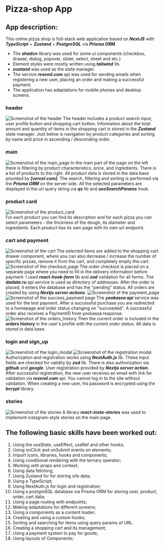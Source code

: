 # **Pizza-shop App**

## **App description:**

This online pizza shop is full-stack web application based on **_NextJS_** with **_TypeScript_** + **_Zustand_** + **_PostgreSQL_** via **_Prisma ORM_**.
*  The **_shadcn_** library was used for some ui components (checkbox, drawer, dialog, popover, slider, select, sheet and etc.)
*  Element styles were mostly written using **_tailwind_** lib.
*  **_zustand_** was used as the state manager.
*  The service **_resend.com_** api was used for sending emails when registering a new user, placing an order and making a successful payment.
*  The application has adaptations for mobile phones and desktop screens.

### **header**

![Screenshot of the header](/assets/screenshots/header.png)
The header includes a product search input, user profile button and shopping cart button.
Information about the total amount and quantity of items in the shopping cart is stored in the **_Zustand_** state manager.
Just below is navigation by product categories and sorting by name and price in ascending / descending order.

### **main**

![Screenshot of the main_page](/assets/screenshots/main_page.jpg)
In the main part of the page on the left there is filtering by product characteristics, price, and ingredients. 
There is a list of products to the right.
All product data is stored in the data base provided by **_[vercel.com]_**.
The search, filtering and sorting is performed via the **_Prisma ORM_** on the server side.
All the selected parameters are displayed in the url query string via **_qs_** lib and **_useSearchParams_** hook.

### **product card**

![Screenshot of the product_card](/assets/screenshots/product_card.png) <br />
For each product you can find its description and for each pizza you can select parameters - the thickness of the dough, its diameter and ingredients.
Each product has its own page with its own url endpoint.

### **cart and payment**

![Screenshot of the cart](/assets/screenshots/cart_drawer.png)
The selected items are added to the shopping cart drawer component, where you can also decrease / increase the number of specific pizzas, remove it from the cart, and completely empty the cart.
![Screenshot of the checkout_page](/assets/screenshots/checkout.png)
The order checkout is placed on a separate page where you need to fill in the delivery information before payment.
I used **_react-hook-form_** lib and **_zod_** validation for all forms.
The **_dadata.ru_** api service is used as directory of addresses.
After the order is placed, it enters the database and has the "pending" status.
All orders are created by using **_Nextjs server actions_**.
![Screenshot of the payment_page](/assets/screenshots/payment.png)
![Screenshot of the success_payment page](/assets/screenshots/payment_success.png)
The **_yookassa api_** service was used for the test payment.
After a successful purchase you are redirected to a homepage and order status changing on "succeeded".
A successful order also receives a PaymentID from yookassa response.
![Screenshot of the orders_history](/assets/screenshots/orders_history.png)
Then the current order is included in the **orders history** in the user's profile with the current _order status_.
All data is stored in data base.

### **login and sign_up**

![Screenshot of the login_modal](/assets/screenshots/sign_in.png) ![Screenshot of the registration modal](/assets/screenshots/sign_up.png)
Authorization and registration works using **_NextAuth.js_** lib. These input fields are checked for validity by **_zod_** lib.
There is also authorization via **_github_** and **_google_**.
User registration provided by **_Nextjs server action_**.
After successful registration, the new user receives an email with link for validation via **_resend.com_** api. 
You cannot log in to the site without validation.
When creating a new user, his password is encrypted using the **_bcrypt_** library.

### **stories**

![Screenshot of the stories](/assets/screenshots/stories.png)
A library **_react-insta-stories_** was used to implement instagram-style stories on the main page.

## **The following basic skills have been worked out:**

1. Using the useState, useEffect, useRef and other hooks;
2. Using onClick and onSubmit events on elements;
3. Import icons, libraries, hooks and components;
4. Using conditional rendering with the ternary operator;
5. Working with props and context;
6. Using data fetching;
7. Using Zustand for for storing site data;
8. Using a TypeScript;
9. Using NextAuth.js for login and registration;
10. Using a postgreSQL database via Prisma ORM for storing user, product, order, cart data;
11. Using a page routing with endpoints;
12. Making adaptations for different screens;
13. Using a <Skeleton/> components as a content loader;
14. Creating and using a custom hooks;
15. Sorting and searching for items using query params of URL.
16. Creating a shopping cart and its management;
17. Using a payment system to pay for goods;
18. Using layouts of Components;
